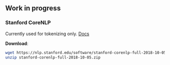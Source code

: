 ## Work in progress

### Stanford CoreNLP
Currently used for tokenizing only. [Docs](https://nlp.stanford.edu/software/tokenizer.html)

**Download**:
```bash
wget https://nlp.stanford.edu/software/stanford-corenlp-full-2018-10-05.zip
unzip stanford-corenlp-full-2018-10-05.zip
```
